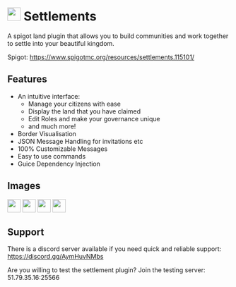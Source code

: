 # <img src="https://i.imgur.com/LJw2BfF.png" height="30" /> Settlements
A spigot land plugin that allows you to build communities and work together to settle into your beautiful kingdom. 

Spigot: https://www.spigotmc.org/resources/settlements.115101/

## Features
- An intuitive interface:
  - Manage your citizens with ease
  - Display the land that you have claimed
  - Edit Roles and make your governance unique
  - and much more!
- Border Visualisation
- JSON Message Handling for invitations etc
- 100% Customizable Messages
- Easy to use commands
- Guice Dependency Injection

## Images
<img src="https://i.imgur.com/MD0THGC.png" height="30" /> <img src="https://i.imgur.com/S79M0ED.png" height="30" /> <img src="https://i.imgur.com/pWRj8m5.png" height="30" /> <img src="https://i.imgur.com/P3XNBXo.png" height="30" />

## Support 

There is a discord server available if you need quick and reliable support: https://discord.gg/AymHuvNMbs

Are you willing to test the settlement plugin? Join the testing server: 51.79.35.16:25566
